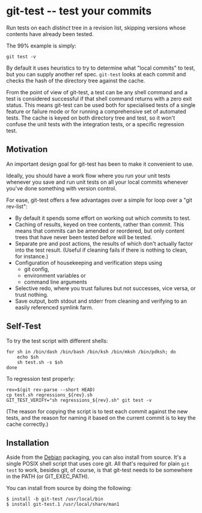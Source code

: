 # git-test -- test your commits

Run tests on each *distinct* tree in a revision list, skipping versions whose
contents have already been tested.

The 99% example is simply:

    git test -v

By default it uses heuristics to try to determine what "local commits" to
test, but you can supply another ref spec. `git-test` looks at each commit and
checks the hash of the directory tree against the cache.

From the point of view of git-test, a test can be any shell command and a test
is considered successful if that shell command returns with a zero exit
status. This means git-test can be used both for specialised tests of a single
feature or failure mode or for running a comprehensive set of automated tests.
The cache is keyed on both directory tree and test, so it won't confuse the
unit tests with the integration tests, or a specific regression test.

## Motivation

An important design goal for git-test has been to make it convenient to use.

Ideally, you should have a work flow where you run your unit tests whenever
you save and run unit tests on all your local commits whenever you've done
something with version control.

For ease, git-test offers a few advantages over a simple for loop over a "git
rev-list":

- By default it spends some effort on working out which commits to test.
- Caching of results, keyed on tree contents, rather than commit. This means
  that commits can be amended or reordered, but only content trees that have
  never been tested before will be tested.
- Separate pre and post actions, the results of which don't actually factor
  into the test result. (Useful if cleaning fails if there is nothing to
  clean, for instance.)
- Configuration of housekeeping and verification steps using
    - git config,
    - environment variables or
    - command line arguments
- Selective redo, where you trust failures but not successes, vice versa, or
  trust nothing.
- Save output, both stdout and stderr from cleaning and verifying to
  an easily referenced symlink farm.


## Self-Test

To try the test script with different shells:

    for sh in /bin/dash /bin/bash /bin/ksh /bin/mksh /bin/pdksh; do
        echo $sh
        sh test.sh -s $sh
    done

To regression test properly:

    rev=$(git rev-parse --short HEAD)
	cp test.sh regressions_${rev}.sh
	GIT_TEST_VERIFY="sh regressions_${rev}.sh" git test -v

(The reason for copying the script is to test each commit against the new
tests, and the reason for naming it based on the current commit is to key the
cache correctly.)


## Installation

Aside from the [Debian](https://www.debian.org) packaging, you can also
install from source. It's a single POSIX shell script that uses core git. All
that's required for plain `git test` to work, besides git, of course, is that
git-test needs to be somewhere in the PATH (or GIT_EXEC_PATH).

You can install from source by doing the following:

    $ install -b git-test /usr/local/bin
    $ install git-test.1 /usr/local/share/man1
